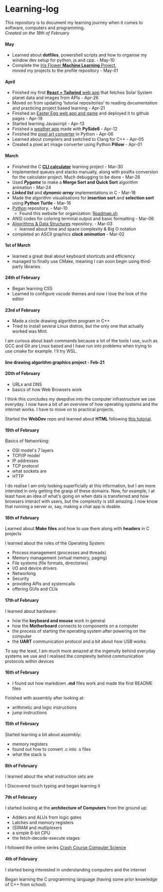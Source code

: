 # Learning-log
This repository is to document my learning journey
when it comes to software, computers and programming.  
*Created on the 18th of February*

#### May

- Learned about **dotfiles**, powershell scripts and how to organise my 
window dev setup for python, js and cpp. - May-10
- Complete the [Iris Flower **Machine Learning** Project](https://github.com/Adrian-rospx/iris-flower),  
moved my projects to the profile repository - May-01

#### April

- Finished my first [**React + Tailwind** web app](https://github.com/Adrian-rospx/solar-system-site) 
that fetches Solar System planet data and images from APIs - Apr-26
- Moved on from updating 'tutorial repositories' to reading documentation and practicing
project based learning - Apr-21
- Finished an [Easter Egg web app and game](https://github.com/Adrian-rospx/easter-egg) 
and deployed it to github pages - Apr-19
- Started learning Javascript - Apr-13
- Finished a [weather app](https://github.com/Adrian-rospx/weather-app.git) 
made with **PySide6** - Apr-12
- Finished the [pixel art converter](https://github.com/Adrian-rospx/pixel-converter) 
in Python - Apr-06
- Learned about compilers and switched to Clang for C++ - Apr-05
- Created a pixel art image converter using Python **Pillow** - Apr-01

#### March

- Finished the C [**CLI calculator**](https://github.com/Adrian-rospx/calc-cli.git) 
learning project - Mar-30
- Implemented queues and stacks manually, along with postfix conversion for 
the calculator project. Much debugging to be done - Mar-26
- Used ***Pygame*** to make a **Merge Sort and Quick Sort** algorithm animation - Mar-24
- ***Linked list*** and ***dynamic array*** implementations in C - Mar-18
- Made the algorithm visualisations for **insertion sort** and **selection sort**  
using **Python Turtle** - Mar-16
- [Python](https://github.com/Adrian-rospx/Python.git) repository. - Mar-10
    - Found this website for organization: [Roadmap.sh](https://roadmap.sh)
- ANSI codes for coloring terminal output and basic formatting - Mar-06
- [Algorithms & Data Structures](https://github.com/Adrian-rospx/Algorithms-Data-Structures.git)
repository. - Mar-03
    - learned about time and space complexity & Big O notation
- completed an ASCII graphics ***clock animation*** - Mar-02

#### 1st of March
- learned a great deal about keyboard shortcuts and efficiency
- managed to finally use CMake, meaning I can soon begin using third-party libraries

#### 24th of February
- Began learning CSS
- Learned to configure vscode themes and now I love the look of the editor

#### 23rd of February

- Made a circle drawing algorithm program in C++
- Tried to install several Linux distros, but the only one that actually worked was Mint.

I am curious about bash commands because a lot of the tools I use, such
as GCC and Git are Linux based and I have run into problems when trying
to use cmake for example. I'll try WSL.

#### line drawing algorithm graphics project - Feb-21

#### 20th of February

- URLs and DNS
- basics of how Web Browsers work

I think this concludes my deepdive into the computer infrastructure we use 
everyday. I now have a bit of an overview of how operating systems and the
internet works. I have to move on to practical projects.

Started the **WebDev** repo and learned about **HTML** following
[this tutorial](https://youtu.be/HGTJBPNC-Gw?si=40-EgLgE5XYCWGhq).

#### 19th of February

Basics of Networking:

- OSI model's 7 layers
- TCP/IP model
- IP addresses
- TCP protocol
- what sockets are
- HTTP

I do realise I am only looking superficially at this information, but
I am more intersted in only getting the grasp of these domains.
Now, for example, I at least have an idea of what's going on when data
is transferred and how browsers interact with users, but the complexity
is still amazing. I  now know that running a server or, say, making a 
chat app is doable.

#### 18th of February
Learned about **Make files** and how to use them along with **headers**
in C projects

I learned about the roles of the Operating System:
- Process management (processes and threads)
- Memory management (virtual memory, paging)
- File systems (file formats, directories)
- I/O and device drivers
- Networking
- Security
- providing APIs and systemcalls
- offering GUIs and CLIs

#### 17th of February
I learned about hardware:
- how the **keyboard and mouse** work in general
- how the **Motherboard** connects to components on a computer
- the process of starting the operating system after powering on the computer
- the **UART** communication protocol and a bit about how USB works

To say the least, I am much more amazed at the ingenuity behind
everyday systems we use and I realised the complexity behind
communication protocols within devices

#### 16th of February
- I found out how markdown **.md** files work and made the first README files

Finished with assembly after looking at:
- arithmetic and logic instructions
- jump instructions

#### 15th of February
Started learning a bit about assembly:
- memory registers
- found out how to convert .c into .s files
- what the stack is

#### 8th of February
I learned about the what instruction sets are

I Discovered touch typing and began learning it

#### 7th of February 
I started looking at the **architecture of Computers** from the ground up:
- Adders and ALUs from logic gates
- Latches and memory registers
- (S)RAM and mutliplexers
- a simple 8-bit CPU
- the fetch-decode-execute stages

I followed the online series [Crash Course Computer Science](https://youtube.com/playlist?list=PL8dPuuaLjXtNlUrzyH5r6jN9ulIgZBpdo&si=fPEFP-QnYMBBTocU)

#### 4th of February

I started being interested in understanding computers and the internet

Began learning the C programming language (having some prior knowledge of C++ from
school).